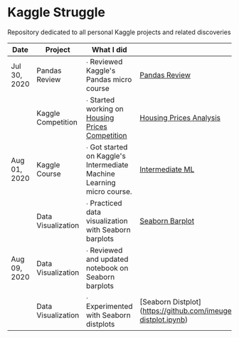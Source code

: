 # Kaggle Struggle
Repository dedicated to all personal Kaggle projects and related discoveries

| Date          | Project         | What I did                                                           | Links        |
|---------------|-----------------|----------------------------------------------------------------------|--------------|
| Jul 30, 2020 | Pandas Review | ∙ Reviewed Kaggle's Pandas micro course | [Pandas Review](kaggle-courses/Pandas.ipynb) |
| | Kaggle Competition | ∙ Started working on [Housing Prices Competition](https://www.kaggle.com/c/home-data-for-ml-course/overview) | [Housing Prices Analysis](HousingPrices/housing-prices_.ipynb) |
| Aug 01, 2020 | Kaggle Course | ∙ Got started on Kaggle's Intermediate Machine Learning micro course. | [Intermediate ML](@kaggle-courses/Intermediate-Machine-Learning.ipynb) |
| | Data Visualization | ∙ Practiced data visualization with Seaborn barplots | [Seaborn Barplot](https://github.com/imeugeneco/seaborn/blob/master/seaborn-barplot.ipynb) |
| Aug 09, 2020 | Data Visualization | ∙ Reviewed and updated notebook on Seaborn barplots | |
| | Data Visualization | ∙ Experimented with Seaborn distplots | [Seaborn Distplot] (https://github.com/imeugeneco/seaborn/blob/master/seaborn-distplot.ipynb)
